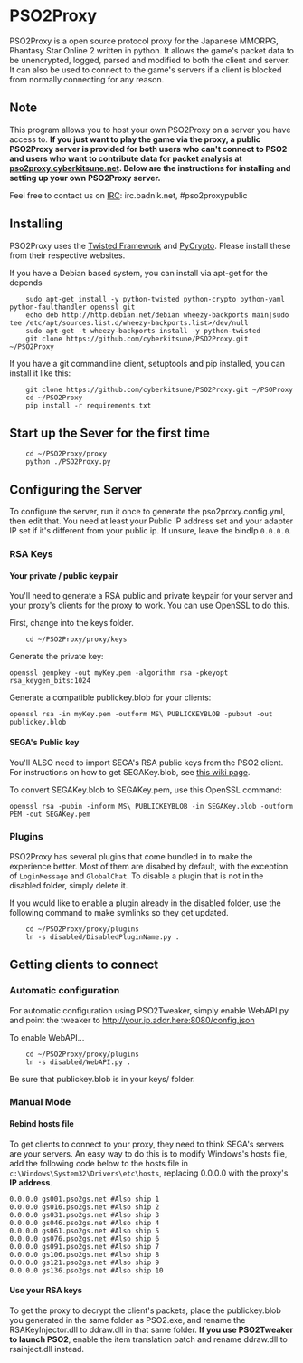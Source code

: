 # PSO2Proxy
PSO2Proxy is a open source protocol proxy for the Japanese MMORPG, Phantasy Star Online 2 written in python. It allows the game's packet data to be unencrypted, logged, parsed and modified to both the client and server. It can also be used to connect to the game's servers if a client is blocked from normally connecting for any reason.

## Note
This program allows you to host your own PSO2Proxy on a server you have access to. **If you just want to play the game via the proxy, a public PSO2Proxy server is provided for both users who can't connect to PSO2 and users who want to contribute data for packet analysis at [pso2proxy.cyberkitsune.net](http://pso2proxy.cyberkitsune.net/). Below are the instructions for installing and setting up your own PSO2Proxy server.**

Feel free to contact us on [IRC](irc://irc.badnik.net/pso2proxypublic): irc.badnik.net, #pso2proxypublic
## Installing
PSO2Proxy uses the [Twisted Framework](https://twistedmatrix.com/trac/) and [PyCrypto](https://www.dlitz.net/software/pycrypto/). Please install these from their respective websites.

If you have a Debian based system, you can install via apt-get for the depends

```
    sudo apt-get install -y python-twisted python-crypto python-yaml python-faulthandler openssl git
    echo deb http://http.debian.net/debian wheezy-backports main|sudo tee /etc/apt/sources.list.d/wheezy-backports.list>/dev/null
    sudo apt-get -t wheezy-backports install -y python-twisted
    git clone https://github.com/cyberkitsune/PSO2Proxy.git ~/PSO2Proxy
```

If you have a git commandline client, setuptools and pip installed, you can install it like this:

```
    git clone https://github.com/cyberkitsune/PSO2Proxy.git ~/PSOProxy
    cd ~/PSO2Proxy
    pip install -r requirements.txt
```

## Start up the Sever for the first time
```
    cd ~/PSO2Proxy/proxy
    python ./PSO2Proxy.py
```

## Configuring the Server
To configure the server, run it once to generate the pso2proxy.config.yml, then edit that. You need at least your Public IP address set and your adapter IP set if it's different from your public ip. If unsure, leave the bindIp `0.0.0.0`.
### RSA Keys
#### Your private / public keypair
You'll need to generate a RSA public and private keypair for your server and your proxy's clients for the proxy to work. You can use OpenSSL to do this.

First, change into the keys folder.
```
    cd ~/PSO2Proxy/proxy/keys
```

Generate the private key:

`openssl genpkey -out myKey.pem -algorithm rsa -pkeyopt rsa_keygen_bits:1024`

Generate a compatible publickey.blob for your clients:

`openssl rsa -in myKey.pem -outform MS\ PUBLICKEYBLOB -pubout -out publickey.blob`
#### SEGA's Public key
You'll ALSO need to import SEGA's RSA public keys from the PSO2 client. For instructions on how to get SEGAKey.blob, see [this wiki page](https://github.com/cyberkitsune/PSO2Proxy/wiki/Getting-SEGA's-RSA-Keys).

To convert SEGAKey.blob to SEGAKey.pem, use this OpenSSL command:

`openssl rsa -pubin -inform MS\ PUBLICKEYBLOB -in SEGAKey.blob -outform PEM -out SEGAKey.pem`
### Plugins
PSO2Proxy has several plugins that come bundled in to make the experience better. Most of them are disabed by default, with the exception of `LoginMessage` and `GlobalChat`. To disable a plugin that is not in the disabled folder, simply delete it.

If you would like to enable a plugin already in the disabled folder, use the following command to make symlinks so they get updated.
```
    cd ~/PSO2Proxy/proxy/plugins
    ln -s disabled/DisabledPluginName.py .
```
## Getting clients to connect
### Automatic configuration
For automatic configuration using PSO2Tweaker, simply enable WebAPI.py and point the tweaker to http://your.ip.addr.here:8080/config.json

To enable WebAPI...
```
    cd ~/PSO2Proxy/proxy/plugins
    ln -s disabled/WebAPI.py .
```
Be sure that publickey.blob is in your keys/ folder.
### Manual Mode
#### Rebind hosts file
To get clients to connect to your proxy, they need to think SEGA's servers are your servers. An easy way to do this is to modify Windows's hosts file, add the following code below to the hosts file in `c:\Windows\System32\Drivers\etc\hosts`, replacing 0.0.0.0 with the proxy's **IP address**.
```
0.0.0.0 gs001.pso2gs.net #Also ship 1
0.0.0.0 gs016.pso2gs.net #Also ship 2
0.0.0.0 gs031.pso2gs.net #Also ship 3
0.0.0.0 gs046.pso2gs.net #Also ship 4
0.0.0.0 gs061.pso2gs.net #Also ship 5
0.0.0.0 gs076.pso2gs.net #Also ship 6
0.0.0.0 gs091.pso2gs.net #Also ship 7
0.0.0.0 gs106.pso2gs.net #Also ship 8
0.0.0.0 gs121.pso2gs.net #Also ship 9
0.0.0.0 gs136.pso2gs.net #Also ship 10
```
#### Use your RSA keys
To get the proxy to decrypt the client's packets, place the publickey.blob you generated in the same folder as PSO2.exe, and rename the RSAKeyInjector.dll to ddraw.dll in that same folder. **If you use PSO2Tweaker to launch PSO2**, enable the item translation patch and rename ddraw.dll to rsainject.dll instead.

